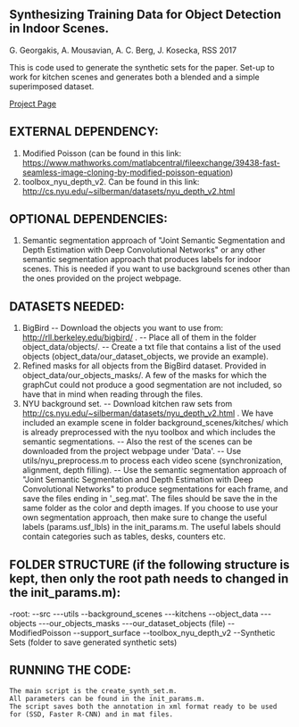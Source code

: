 ## Synthesizing Training Data for Object Detection in Indoor Scenes.
G. Georgakis, A. Mousavian, A. C. Berg, J. Kosecka, RSS 2017

This is code used to generate the synthetic sets for the paper. Set-up to work for kitchen scenes and generates both a blended and a simple superimposed dataset.

[Project Page](https://cs.gmu.edu/~robot/synthesizing.html)

EXTERNAL DEPENDENCY:
----------------------
1) Modified Poisson (can be found in this link: https://www.mathworks.com/matlabcentral/fileexchange/39438-fast-seamless-image-cloning-by-modified-poisson-equation)
2) toolbox_nyu_depth_v2. Can be found in this link: http://cs.nyu.edu/~silberman/datasets/nyu_depth_v2.html

OPTIONAL DEPENDENCIES:
--------------------
1) Semantic segmentation approach of "Joint Semantic Segmentation and Depth Estimation with Deep Convolutional Networks" or any other semantic segmentation approach that produces labels for indoor scenes. This is needed if you want to use background scenes other than the ones provided on the project webpage.  

DATASETS NEEDED:
----------------
1) BigBird
	-- Download the objects you want to use from: http://rll.berkeley.edu/bigbird/ .
	-- Place all of them in the folder object_data/objects/.
	-- Create a txt file that contains a list of the used objects (object_data/our_dataset_objects, we provide an example).
2) Refined masks for all objects from the BigBird dataset. Provided in object_data/our_objects_masks/. A few of the masks for which the graphCut could not produce a good segmentation are not included, so have that in mind when reading through the files.
3) NYU background set. 
	-- Download kitchen raw sets from http://cs.nyu.edu/~silberman/datasets/nyu_depth_v2.html . We have included an example scene in folder background_scenes/kitches/ which is already preprocessed with the nyu toolbox and which includes the semantic segmentations. 
	-- Also the rest of the scenes can be downloaded from the project webpage under 'Data'.
	-- Use utils/nyu_preprocess.m to process each video scene (synchronization, alignment, depth filling).
	-- Use the semantic segmentation approach of "Joint Semantic Segmentation and Depth Estimation with Deep Convolutional Networks" to produce 	  segmentations for each frame, and save the files ending in '_seg.mat'. The files should be save the in the same folder as the color and depth images. If you choose to use your own segmentation approach, then make sure to change the useful labels (params.usf_lbls) in the init_params.m. The useful labels should contain categories such as tables, desks, counters etc.


FOLDER STRUCTURE (if the following structure is kept, then only the root path needs to changed in the init_params.m):
----------------
-root:
	--src
		---utils
	--background_scenes
		---kitchens
	--object_data
		---objects
		---our_objects_masks
		---our_dataset_objects (file)
	--ModifiedPoisson
	--support_surface
	--toolbox_nyu_depth_v2
	--Synthetic Sets (folder to save generated synthetic sets)


RUNNING THE CODE:
-----------------
	The main script is the create_synth_set.m. 
	All parameters can be found in the init_params.m. 
	The script saves both the annotation in xml format ready to be used for (SSD, Faster R-CNN) and in mat files.
